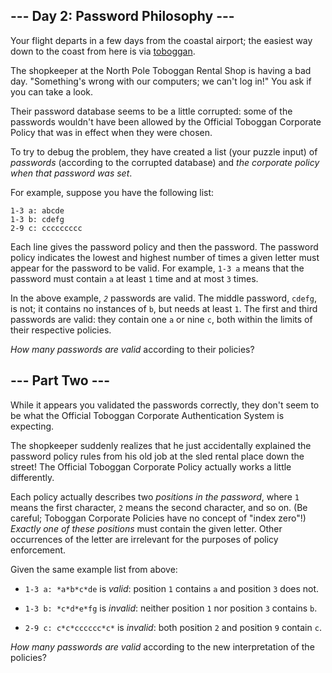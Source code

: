 ## --- Day 2: Password Philosophy --- ##

Your flight departs in a few days from the coastal airport; the easiest
way down to the coast from here is via [toboggan](https://en.wikipedia.org/wiki/Toboggan).

The shopkeeper at the North Pole Toboggan Rental Shop is having a bad
day. "Something's wrong with our computers; we can't log in!" You ask
if you can take a look.

Their password database seems to be a little corrupted: some of the
passwords wouldn't have been allowed by the Official Toboggan Corporate
Policy that was in effect when they were chosen.

To try to debug the problem, they have created a list (your puzzle
input) of *passwords* (according to the corrupted database) and *the
corporate policy when that password was set*.

For example, suppose you have the following list:

    1-3 a: abcde
    1-3 b: cdefg
    2-9 c: ccccccccc

Each line gives the password policy and then the password. The password
policy indicates the lowest and highest number of times a given letter
must appear for the password to be valid. For example, `1-3 a` means
that the password must contain `a` at least `1` time and at most `3`
times.

In the above example, *`2`* passwords are valid. The middle password, `cdefg`,
is not; it contains no instances of `b`, but needs at least `1`. The
first and third passwords are valid: they contain one `a` or nine `c`,
both within the limits of their respective policies.

*How many passwords are valid* according to their policies?

## --- Part Two --- ##

While it appears you validated the passwords correctly, they don't seem
to be what the Official Toboggan Corporate Authentication System is
expecting.

The shopkeeper suddenly realizes that he just accidentally explained
the password policy rules from his old job at the sled rental place
down the street! The Official Toboggan Corporate Policy actually works
a little differently.

Each policy actually describes two *positions in the password*, where `1`
means the first character, `2` means the second character, and so on.
(Be careful; Toboggan Corporate Policies have no concept of "index
zero"!) *Exactly one of these positions* must contain the given letter.
Other occurrences of the letter are irrelevant for the purposes of
policy enforcement.

Given the same example list from above:

  * `1-3 a: *a*b*c*de` is *valid*: position `1` contains `a` and
    position `3` does not.

  * `1-3 b: *c*d*e*fg` is *invalid*: neither position `1` nor position
    `3` contains `b`.

  * `2-9 c: c*c*cccccc*c*` is *invalid*: both position `2` and position
    `9` contain `c`.

*How many passwords are valid* according to the new interpretation of
the policies?
